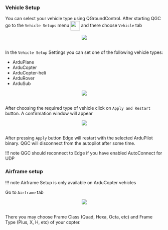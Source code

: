 ### Vehicle Setup

You can select your vehicle type using QGroundControl.
After starting QGC go to the `Vehicle Setups` menu <img src="../../img/qgc/vehicle_setup_menu.png" style="width:30px; vertical-align: middle">  and there choose `Vehicle` tab

<div style="text-align: center;"><img src="../../img/qgc/vehicle_setup_button.png"></div><br>

In the `Vehicle Setup` Settings you can set one of the following vehicle types:

* ArduPlane
* ArduCopter
* ArduCopter-heli
* ArduRover
* ArduSub

<div style="text-align: center;"><img src="../../img/qgc/vehicle_selector.png"></div><br>

After choosing the required type of vehicle click on `Apply and Restart` button. A confirmation window will appear

<div style="text-align: center;"><img src="../../img/qgc/apply_restart_button.png"></div><br>

After pressing `Apply` button Edge will restart with the selected ArduPilot binary. QGC will
disconnect from the autopilot after some time.

!!! note
    QGC should reconnect to Edge if you have enabled AutoConnect for UDP

### Airframe setup

!!! note
    Airframe Setup is only available on ArduCopter vehicles

Go to `Airframe` tab

<div style="text-align: center;"><img src="../../img/qgc/airframe_setup.png"></div><br>

There you may choose Frame Class (Quad, Hexa, Octa, etc) and Frame Type (Plus, X, H, etc) of your copter.
